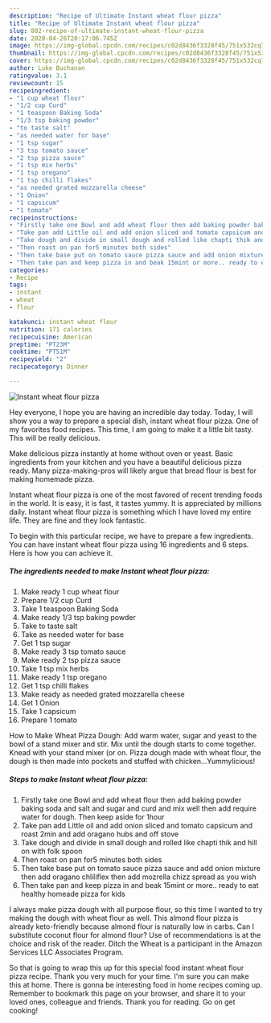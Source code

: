 ```yaml
---
description: "Recipe of Ultimate Instant wheat flour pizza"
title: "Recipe of Ultimate Instant wheat flour pizza"
slug: 802-recipe-of-ultimate-instant-wheat-flour-pizza
date: 2020-04-26T20:17:06.745Z
image: https://img-global.cpcdn.com/recipes/c02d8436f3328f45/751x532cq70/instant-wheat-flour-pizza-recipe-main-photo.jpg
thumbnail: https://img-global.cpcdn.com/recipes/c02d8436f3328f45/751x532cq70/instant-wheat-flour-pizza-recipe-main-photo.jpg
cover: https://img-global.cpcdn.com/recipes/c02d8436f3328f45/751x532cq70/instant-wheat-flour-pizza-recipe-main-photo.jpg
author: Luke Buchanan
ratingvalue: 3.1
reviewcount: 15
recipeingredient:
- "1 cup wheat flour"
- "1/2 cup Curd"
- "1 teaspoon Baking Soda"
- "1/3 tsp baking powder"
- "to taste salt"
- "as needed water for base"
- "1 tsp sugar"
- "3 tsp tomato sauce"
- "2 tsp pizza sauce"
- "1 tsp mix herbs"
- "1 tsp oregano"
- "1 tsp chilli flakes"
- "as needed grated mozzarella cheese"
- "1 Onion"
- "1 capsicum"
- "1 tomato"
recipeinstructions:
- "Firstly take one Bowl and add wheat flour then add baking powder baking soda and salt and sugar and curd and mix well then add require water for dough. Then keep aside for 1hour"
- "Take pan add Little oil and add onion sliced and tomato capsicum and roast 2min and add oragano hubs and off stove"
- "Take dough and divide in small dough and rolled like chapti thik and hill on with folk spoon"
- "Then roast on pan for5 minutes both sides"
- "Then take base put on tomato sauce pizza sauce and add onion mixture then add oragano chliliflex then add mozrella chizz spread as you wish"
- "Then take pan and keep pizza in and beak 15mint or more.. ready to eat healthy homeade pizza for kids"
categories:
- Recipe
tags:
- instant
- wheat
- flour

katakunci: instant wheat flour 
nutrition: 171 calories
recipecuisine: American
preptime: "PT23M"
cooktime: "PT51M"
recipeyield: "2"
recipecategory: Dinner

---
```



![Instant wheat flour pizza](https://img-global.cpcdn.com/recipes/c02d8436f3328f45/751x532cq70/instant-wheat-flour-pizza-recipe-main-photo.jpg)

Hey everyone, I hope you are having an incredible day today. Today, I will show you a way to prepare a special dish, instant wheat flour pizza. One of my favorites food recipes. This time, I am going to make it a little bit tasty. This will be really delicious.

Make delicious pizza instantly at home without oven or yeast. Basic ingredients from your kitchen and you have a beautiful delicious pizza ready. Many pizza-making-pros will likely argue that bread flour is best for making homemade pizza.

Instant wheat flour pizza is one of the most favored of recent trending foods in the world. It is easy, it is fast, it tastes yummy. It is appreciated by millions daily. Instant wheat flour pizza is something which I have loved my entire life. They are fine and they look fantastic.


To begin with this particular recipe, we have to prepare a few ingredients. You can have instant wheat flour pizza using 16 ingredients and 6 steps. Here is how you can achieve it.

<!--inarticleads1-->

##### The ingredients needed to make Instant wheat flour pizza:

1. Make ready 1 cup wheat flour
1. Prepare 1/2 cup Curd
1. Take 1 teaspoon Baking Soda
1. Make ready 1/3 tsp baking powder
1. Take to taste salt
1. Take as needed water for base
1. Get 1 tsp sugar
1. Make ready 3 tsp tomato sauce
1. Make ready 2 tsp pizza sauce
1. Take 1 tsp mix herbs
1. Make ready 1 tsp oregano
1. Get 1 tsp chilli flakes
1. Make ready as needed grated mozzarella cheese
1. Get 1 Onion
1. Take 1 capsicum
1. Prepare 1 tomato


How to Make Wheat Pizza Dough: Add warm water, sugar and yeast to the bowl of a stand mixer and stir. Mix until the dough starts to come together. Knead with your stand mixer (or on. Pizza dough made with wheat flour, the dough is then made into pockets and stuffed with chicken…Yummylicious! 

<!--inarticleads2-->

##### Steps to make Instant wheat flour pizza:

1. Firstly take one Bowl and add wheat flour then add baking powder baking soda and salt and sugar and curd and mix well then add require water for dough. Then keep aside for 1hour
1. Take pan add Little oil and add onion sliced and tomato capsicum and roast 2min and add oragano hubs and off stove
1. Take dough and divide in small dough and rolled like chapti thik and hill on with folk spoon
1. Then roast on pan for5 minutes both sides
1. Then take base put on tomato sauce pizza sauce and add onion mixture then add oragano chliliflex then add mozrella chizz spread as you wish
1. Then take pan and keep pizza in and beak 15mint or more.. ready to eat healthy homeade pizza for kids


I always make pizza dough with all purpose flour, so this time I wanted to try making the dough with wheat flour as well. This almond flour pizza is already keto-friendly because almond flour is naturally low in carbs. Can I substitute coconut flour for almond flour? Use of recommendations is at the choice and risk of the reader. Ditch the Wheat is a participant in the Amazon Services LLC Associates Program. 

So that is going to wrap this up for this special food instant wheat flour pizza recipe. Thank you very much for your time. I'm sure you can make this at home. There is gonna be interesting food in home recipes coming up. Remember to bookmark this page on your browser, and share it to your loved ones, colleague and friends. Thank you for reading. Go on get cooking!
